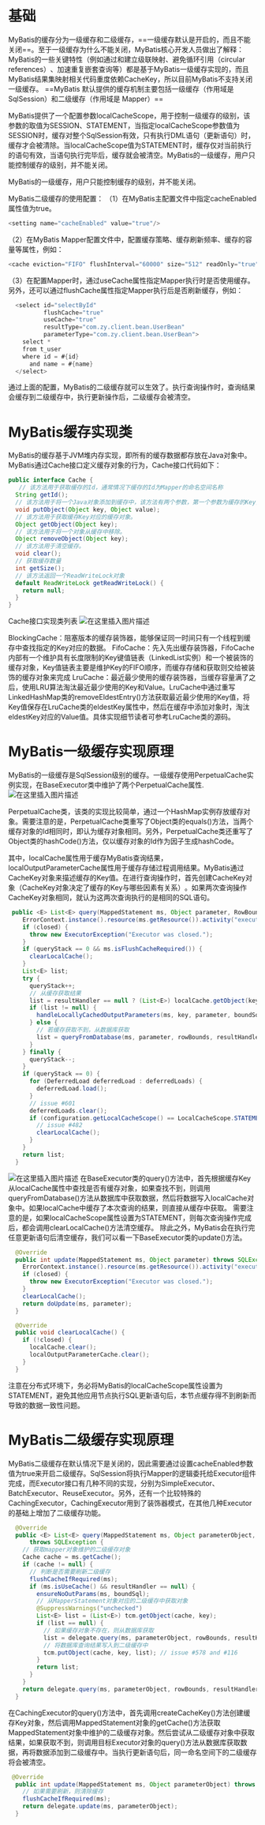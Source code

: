 

# 基础
MyBatis的缓存分为一级缓存和二级缓存，==一级缓存默认是开启的，而且不能关闭==。至于一级缓存为什么不能关闭，MyBatis核心开发人员做出了解释：MyBatis的一些关键特性（例如通过<association>和<collection>建立级联映射、避免循环引用（circular references）​、加速重复嵌套查询等）都是基于MyBatis一级缓存实现的，而且MyBatis结果集映射相关代码重度依赖CacheKey，所以目前MyBatis不支持关闭一级缓存。
==MyBatis 默认提供的缓存机制主要包括一级缓存（作用域是 SqlSession）和二级缓存（作用域是 Mapper）==

MyBatis提供了一个配置参数localCacheScope，用于控制一级缓存的级别，该参数的取值为SESSION、STATEMENT，当指定localCacheScope参数值为SESSION时，缓存对整个SqlSession有效，只有执行DML语句（更新语句）时，缓存才会被清除。当localCacheScope值为STATEMENT时，缓存仅对当前执行的语句有效，当语句执行完毕后，缓存就会被清空。MyBatis的一级缓存，用户只能控制缓存的级别，并不能关闭。


MyBatis的一级缓存，用户只能控制缓存的级别，并不能关闭。

MyBatis二级缓存的使用配置：
（1）在MyBatis主配置文件中指定cacheEnabled属性值为true。

```java
<setting name="cacheEnabled" value="true"/>
```
（2）在MyBatis Mapper配置文件中，配置缓存策略、缓存刷新频率、缓存的容量等属性，例如：

```java
<cache eviction="FIFO" flushInterval="60000" size="512" readOnly="true" />
```
（3）在配置Mapper时，通过useCache属性指定Mapper执行时是否使用缓存。另外，还可以通过flushCache属性指定Mapper执行后是否刷新缓存，例如：

```java
  <select id="selectById"
          flushCache="true"
          useCache="true"
          resultType="com.zy.client.bean.UserBean"
          parameterType="com.zy.client.bean.UserBean">
    select *
    from t_user
    where id = #{id}
      and name = #{name}
  </select>
```
通过上面的配置，MyBatis的二级缓存就可以生效了。执行查询操作时，查询结果会缓存到二级缓存中，执行更新操作后，二级缓存会被清空。
# MyBatis缓存实现类

MyBatis的缓存基于JVM堆内存实现，即所有的缓存数据都存放在Java对象中。MyBatis通过Cache接口定义缓存对象的行为，Cache接口代码如下：

```java
public interface Cache {
   // 该方法用于获取缓存的Id，通常情况下缓存的Id为Mapper的命名空间名称
  String getId();
  // 该方法用于将一个Java对象添加到缓存中，该方法有两个参数，第一个参数为缓存的Key，即CacheKey的实例；第二个参数为需要缓存的对象。
  void putObject(Object key, Object value);
  // 该方法用于获取缓存Key对应的缓存对象。
  Object getObject(Object key);
  // 该方法用于将一个对象从缓存中移除。
  Object removeObject(Object key);
  // 该方法用于清空缓存。
  void clear();
  // 获取缓存数量
  int getSize();
  // 该方法返回一个ReadWriteLock对象
  default ReadWriteLock getReadWriteLock() {
    return null;
  }
}

```
Cache接口实现类列表
![在这里插入图片描述](https://i-blog.csdnimg.cn/direct/436b41b8fe6b4116ba8784c20adbb8c8.png)

BlockingCache：阻塞版本的缓存装饰器，能够保证同一时间只有一个线程到缓存中查找指定的Key对应的数据。
FifoCache：先入先出缓存装饰器，FifoCache内部有一个维护具有长度限制的Key键值链表（LinkedList实例）和一个被装饰的缓存对象，Key值链表主要是维护Key的FIFO顺序，而缓存存储和获取则交给被装饰的缓存对象来完成
LruCache：最近最少使用的缓存装饰器，当缓存容量满了之后，使用LRU算法淘汰最近最少使用的Key和Value。LruCache中通过重写LinkedHashMap类的removeEldestEntry()方法获取最近最少使用的Key值，将Key值保存在LruCache类的eldestKey属性中，然后在缓存中添加对象时，淘汰eldestKey对应的Value值。具体实现细节读者可参考LruCache类的源码。

# MyBatis一级缓存实现原理
MyBatis的一级缓存是SqlSession级别的缓存。一级缓存使用PerpetualCache实例实现，在BaseExecutor类中维护了两个PerpetualCache属性.
![在这里插入图片描述](https://i-blog.csdnimg.cn/direct/ccabbbc6ff6b4e25b6673613671304ec.png)

PerpetualCache类，该类的实现比较简单，通过一个HashMap实例存放缓存对象。需要注意的是，PerpetualCache类重写了Object类的equals()方法，当两个缓存对象的Id相同时，即认为缓存对象相同。另外，PerpetualCache类还重写了Object类的hashCode()方法，仅以缓存对象的Id作为因子生成hashCode。

其中，localCache属性用于缓存MyBatis查询结果，localOutputParameterCache属性用于缓存存储过程调用结果。MyBatis通过CacheKey对象来描述缓存的Key值。在进行查询操作时，首先创建CacheKey对象（CacheKey对象决定了缓存的Key与哪些因素有关系）​。如果两次查询操作CacheKey对象相同，就认为这两次查询执行的是相同的SQL语句。

```java
 public <E> List<E> query(MappedStatement ms, Object parameter, RowBounds rowBounds, ResultHandler resultHandler, CacheKey key, BoundSql boundSql) throws SQLException {
    ErrorContext.instance().resource(ms.getResource()).activity("executing a query").object(ms.getId());
    if (closed) {
      throw new ExecutorException("Executor was closed.");
    }
    if (queryStack == 0 && ms.isFlushCacheRequired()) {
      clearLocalCache();
    }
    List<E> list;
    try {
      queryStack++;
      // 从缓存获取结果
      list = resultHandler == null ? (List<E>) localCache.getObject(key) : null;
      if (list != null) {
        handleLocallyCachedOutputParameters(ms, key, parameter, boundSql);
      } else {
        // 若缓存获取不到，从数据库获取
        list = queryFromDatabase(ms, parameter, rowBounds, resultHandler, key, boundSql);
      }
    } finally {
      queryStack--;
    }
    if (queryStack == 0) {
      for (DeferredLoad deferredLoad : deferredLoads) {
        deferredLoad.load();
      }
      // issue #601
      deferredLoads.clear();
      if (configuration.getLocalCacheScope() == LocalCacheScope.STATEMENT) {
        // issue #482
        clearLocalCache();
      }
    }
    return list;
  }
```
![在这里插入图片描述](https://i-blog.csdnimg.cn/direct/c8158d78186549a18fcf7857dff0d9ce.png)
在BaseExecutor类的query()方法中，首先根据缓存Key从localCache属性中查找是否有缓存对象，如果查找不到，则调用queryFromDatabase()方法从数据库中获取数据，然后将数据写入localCache对象中。如果localCache中缓存了本次查询的结果，则直接从缓存中获取。
需要注意的是，如果localCacheScope属性设置为STATEMENT，则每次查询操作完成后，都会调用clearLocalCache()方法清空缓存。
除此之外，MyBatis会在执行完任意更新语句后清空缓存，我们可以看一下BaseExecutor类的update()方法。

```java
  @Override
  public int update(MappedStatement ms, Object parameter) throws SQLException {
    ErrorContext.instance().resource(ms.getResource()).activity("executing an update").object(ms.getId());
    if (closed) {
      throw new ExecutorException("Executor was closed.");
    }
    clearLocalCache();
    return doUpdate(ms, parameter);
  }
```

```java
  @Override
  public void clearLocalCache() {
    if (!closed) {
      localCache.clear();
      localOutputParameterCache.clear();
    }
  }
```
注意在分布式环境下，务必将MyBatis的localCacheScope属性设置为STATEMENT，避免其他应用节点执行SQL更新语句后，本节点缓存得不到刷新而导致的数据一致性问题。
# MyBatis二级缓存实现原理

MyBatis二级缓存在默认情况下是关闭的，因此需要通过设置cacheEnabled参数值为true来开启二级缓存。SqlSession将执行Mapper的逻辑委托给Executor组件完成，而Executor接口有几种不同的实现，分别为SimpleExecutor、BatchExecutor、ReuseExecutor。另外，还有一个比较特殊的CachingExecutor，CachingExecutor用到了装饰器模式，在其他几种Executor的基础上增加了二级缓存功能。

```java
  @Override
  public <E> List<E> query(MappedStatement ms, Object parameterObject, RowBounds rowBounds, ResultHandler resultHandler, CacheKey key, BoundSql boundSql)
      throws SQLException {
    // 获取mapper对象维护的二级缓存对象
    Cache cache = ms.getCache();
    if (cache != null) {
      // 判断是否需要刷新二级缓存
      flushCacheIfRequired(ms);
      if (ms.isUseCache() && resultHandler == null) {
        ensureNoOutParams(ms, boundSql);
        // 从MapperStatement对象对应的二级缓存中获取对象
        @SuppressWarnings("unchecked")
        List<E> list = (List<E>) tcm.getObject(cache, key);
        if (list == null) {
          // 如果缓存对象不存在，则从数据库获取
          list = delegate.query(ms, parameterObject, rowBounds, resultHandler, key, boundSql);
          // 将数据库查询结果写入到二级缓存中
          tcm.putObject(cache, key, list); // issue #578 and #116
        }
        return list;
      }
    }
    return delegate.query(ms, parameterObject, rowBounds, resultHandler, key, boundSql);
  }
```
在CachingExecutor的query()方法中，首先调用createCacheKey()方法创建缓存Key对象，然后调用MappedStatement对象的getCache()方法获取MappedStatement对象中维护的二级缓存对象。然后尝试从二级缓存对象中获取结果，如果获取不到，则调用目标Executor对象的query()方法从数据库获取数据，再将数据添加到二级缓存中。当执行更新语句后，同一命名空间下的二级缓存将会被清空。

```java
 @Override
  public int update(MappedStatement ms, Object parameterObject) throws SQLException {
    // 如果需要刷新，则清除缓存
    flushCacheIfRequired(ms);
    return delegate.update(ms, parameterObject);
  }
```
